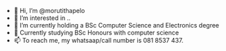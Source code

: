 - 👋 Hi, I’m @morutithapelo
- 👀 I’m interested in ..
- 🌱 I’m currently holding a BSc Computer Science and Electronics degree
- 💞️ Currently studying BSc Honours with computer science
- 📫 To reach me, my whatsaap/call number is 081 8537 437.

<!---
--->
